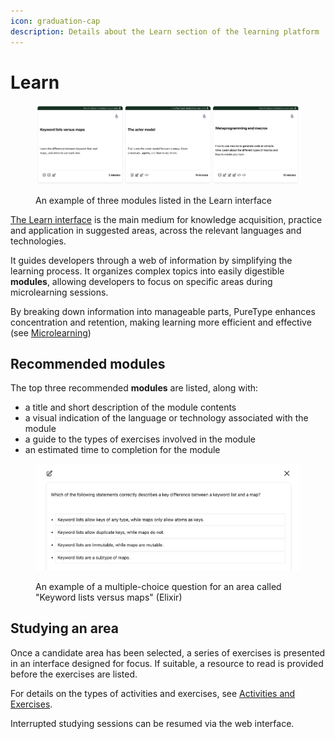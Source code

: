 ```yaml
---
icon: graduation-cap
description: Details about the Learn section of the learning platform
---
```


# Learn

<figure><img src="../.gitbook/assets/Screenshot 2024-11-13 at 17.52.54 (1).png" alt=""><figcaption><p>An example of three modules listed in the Learn interface</p></figcaption></figure>

[The Learn interface](https://app.puretype.ai/learn) is the main medium for knowledge acquisition, practice and application in suggested areas, across the relevant languages and technologies.

It guides developers through a web of information by simplifying the learning process. It organizes complex topics into easily digestible **modules**, allowing developers to focus on specific areas during microlearning sessions.

By breaking down information into manageable parts, PureType enhances concentration and retention, making learning more efficient and effective (see [Microlearning](../the-knowledge-journey/approach-to-learning.md#microlearning))

## Recommended modules

The top three recommended **modules** are listed, along with:

* a title and short description of the module contents
* a visual indication of the language or technology associated with the module
* a guide to the types of exercises involved in the module
* an estimated time to completion for the module

<figure><img src="../.gitbook/assets/Screenshot 2024-11-13 at 17.53.33.png" alt=""><figcaption><p>An example of a multiple-choice question for an area called "Keyword lists versus maps" (Elixir)</p></figcaption></figure>

## Studying an area

Once a candidate area has been selected, a series of exercises is presented in an interface designed for focus. If suitable, a resource to read is provided before the exercises are listed.

For details on the types of activities and exercises, see [Activities and Exercises](../the-knowledge-journey/activities-and-exercises.md).

Interrupted studying sessions can be resumed via the web interface.
